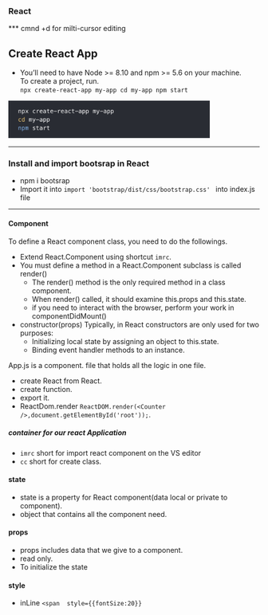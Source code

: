 ### React
*** cmnd +d for milti-cursor editing

## Create React App
- You’ll need to have Node >= 8.10 and npm >= 5.6 on your machine.  
To create a project, run.   
`npx create-react-app my-app
cd my-app
npm start`
<img src="Images/Createapp.png" height="75px"/>


---

### Install and import bootsrap in React
  - npm i bootsrap
  - Import it into `import 'bootstrap/dist/css/bootstrap.css' ` into index.js file

---
#### Component
To define a React component class, you need to do the followings.

  - Extend React.Component using shortcut `imrc`.
  - You must define a method in a React.Component subclass is called render() 
      - The render() method is the only required method in a class component.
      - When render() called, it should examine this.props and this.state.
      - if you need to interact with the browser, perform your work in componentDidMount() 
   - constructor(props)
      Typically, in React constructors are only used for two purposes:
        - Initializing local state by assigning an object to this.state.
        - Binding event handler methods to an instance.


App.js is a component. file that holds all the logic in one file.     
- create React from React.  
- create function. 
- export it. 
- ReactDom.render `ReactDOM.render(<Counter />,document.getElementById('root'));`.

<h5> <div id="root"></div> container for our react Application </h5>

- `imrc` short for import react component on the VS editor
- `cc` short for create class.

#### state
  
- state is a property for React component(data local or private to component).
- object that contains all the component need.

#### props
- props includes data that we give to a component.
- read only.
- To initialize the state

#### style
- inLine  `<span  style={{fontSize:20}}`



